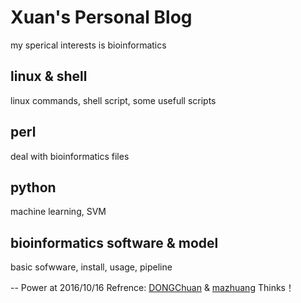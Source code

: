 # Xuan's Personal Blog

my sperical interests is bioinformatics

## linux & shell
linux commands, shell script, some usefull scripts

## perl
deal with bioinformatics files
## python
machine learning, SVM
## bioinformatics software & model
basic sofwware, install, usage, pipeline

--
Power at 2016/10/16
Refrence: [DONGChuan](http://dongchuan.github.io) &  [mazhuang](http://mazhuang.org) Thinks！
